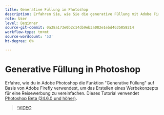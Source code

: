 ```yaml
---
title: Generative Füllung in Photoshop
description: Erfahren Sie, wie Sie die generative Füllung mit Adobe Firefly verwenden.
role: User
level: Beginner
source-git-commit: 0a38a173e0b2c14db9eb3a082e1ebd4635058214
workflow-type: tm+mt
source-wordcount: '53'
ht-degree: 0%

---
```


# Generative Füllung in Photoshop

Erfahre, wie du in Adobe Photoshop die Funktion &quot;Generative Füllung&quot; auf Basis von Adobe Firefly verwendest, um das Erstellen eines Werbekonzepts für eine Reisewerbung zu vereinfachen. Dieses Tutorial verwendet [Photoshop Beta (24.6.0 und höher)](https://helpx.adobe.com/x-productkb/global/creative-cloud-beta.html).

>[!VIDEO](https://video.tv.adobe.com/v/3420537?quality=12&learn=on&hidetitle=true)
